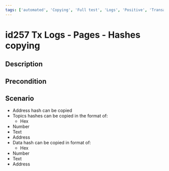 ```yaml
---
tags: ['automated', 'Copying', 'Full test', 'Logs', 'Positive', 'Transaction', 'Automated']
---
```


# id257 Tx Logs - Pages - Hashes copying

## Description


## Precondition


## Scenario
- Address hash can be copied
- Topics hashes can be copied in the format of:
    - Hex
- Number
- Text
- Address
- Data hash can be copied in format of:
    - Hex
- Number
- Text
- Address
